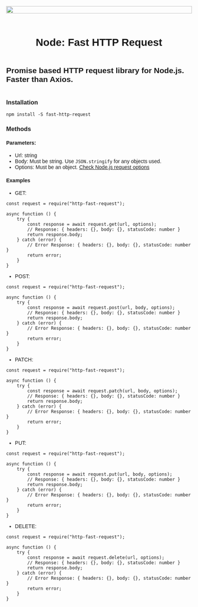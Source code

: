 <link rel="preconnect" href="https://fonts.gstatic.com">
<link href="https://fonts.googleapis.com/css2?family=Source+Sans+Pro:ital,wght@0,400;1,200&display=swap" rel="stylesheet">

<style>
    * {
        font-family: 'Source Sans Pro', sans-serif;
    }
</style>

<div style="display: flex; flex-direction: column; align-items: center; width: 100%">
    <img src="https://www.hostingadvice.com/wp-content/uploads/2018/09/node-js-logo.jpg" style="width: 100%; margin: 1.5rem;">
    <h1 style="text-align: center;">Node: Fast HTTP Request</h1>
    <h2>Promise based HTTP request library for Node.js. Faster than Axios.</h2>
</div>

### Installation

`npm install -S fast-http-request`

### Methods

#### Parameters:

- Url: string
- Body: Must be string. Use `JSON.stringify` for any objects used.
- Options: Must be an object. [Check Node.js request options](https://nodejs.org/dist/latest-v14.x/docs/api/http.html#http_http_request_options_callback)

#### Examples

- GET:

```
const request = require("http-fast-request");

async function () {
    try {
        const response = await request.get(url, options);
        // Response: { headers: {}, body: {}, statusCode: number }
        return response.body;
    } catch (error) {
        // Error Response: { headers: {}, body: {}, statusCode: number }
        return error;
    }
}
```


- POST:

```
const request = require("http-fast-request");

async function () {
    try {
        const response = await request.post(url, body, options);
        // Response: { headers: {}, body: {}, statusCode: number }
        return response.body;
    } catch (error) {
        // Error Response: { headers: {}, body: {}, statusCode: number }
        return error;
    }
}
```


- PATCH:

```
const request = require("http-fast-request");

async function () {
    try {
        const response = await request.patch(url, body, options);
        // Response: { headers: {}, body: {}, statusCode: number }
        return response.body;
    } catch (error) {
        // Error Response: { headers: {}, body: {}, statusCode: number }
        return error;
    }
}
```


- PUT:

```
const request = require("http-fast-request");

async function () {
    try {
        const response = await request.put(url, body, options);
        // Response: { headers: {}, body: {}, statusCode: number }
        return response.body;
    } catch (error) {
        // Error Response: { headers: {}, body: {}, statusCode: number }
        return error;
    }
}
```


- DELETE:

```
const request = require("http-fast-request");

async function () {
    try {
        const response = await request.delete(url, options);
        // Response: { headers: {}, body: {}, statusCode: number }
        return response.body;
    } catch (error) {
        // Error Response: { headers: {}, body: {}, statusCode: number }
        return error;
    }
}
```
